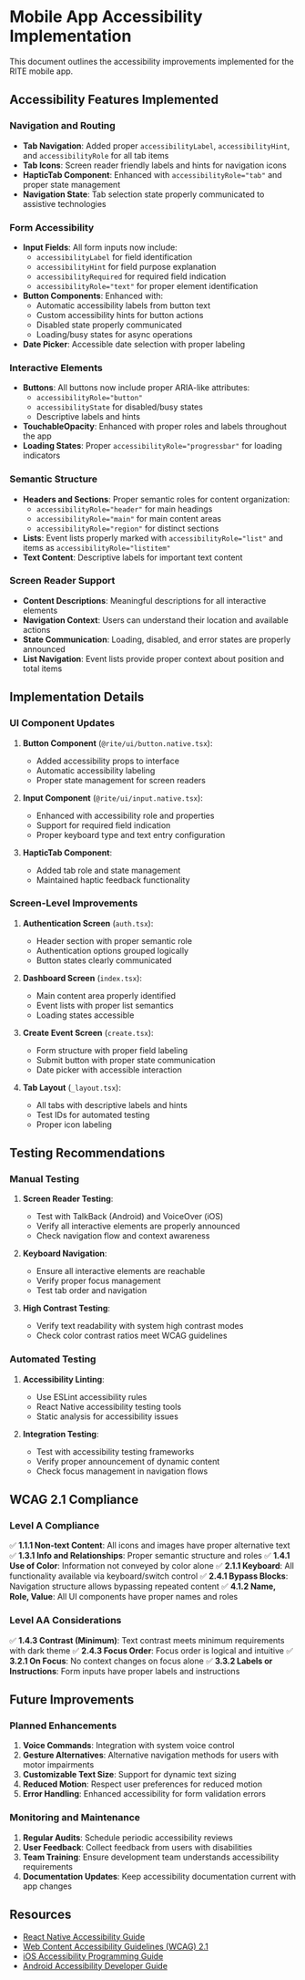 # Mobile App Accessibility Implementation

This document outlines the accessibility improvements implemented for the RITE mobile app.

## Accessibility Features Implemented

### Navigation and Routing

- **Tab Navigation**: Added proper `accessibilityLabel`, `accessibilityHint`, and `accessibilityRole` for all tab items
- **Tab Icons**: Screen reader friendly labels and hints for navigation icons
- **HapticTab Component**: Enhanced with `accessibilityRole="tab"` and proper state management
- **Navigation State**: Tab selection state properly communicated to assistive technologies

### Form Accessibility

- **Input Fields**: All form inputs now include:
  - `accessibilityLabel` for field identification
  - `accessibilityHint` for field purpose explanation
  - `accessibilityRequired` for required field indication
  - `accessibilityRole="text"` for proper element identification
- **Button Components**: Enhanced with:
  - Automatic accessibility labels from button text
  - Custom accessibility hints for button actions
  - Disabled state properly communicated
  - Loading/busy states for async operations
- **Date Picker**: Accessible date selection with proper labeling

### Interactive Elements

- **Buttons**: All buttons now include proper ARIA-like attributes:
  - `accessibilityRole="button"`
  - `accessibilityState` for disabled/busy states
  - Descriptive labels and hints
- **TouchableOpacity**: Enhanced with proper roles and labels throughout the app
- **Loading States**: Proper `accessibilityRole="progressbar"` for loading indicators

### Semantic Structure

- **Headers and Sections**: Proper semantic roles for content organization:
  - `accessibilityRole="header"` for main headings
  - `accessibilityRole="main"` for main content areas
  - `accessibilityRole="region"` for distinct sections
- **Lists**: Event lists properly marked with `accessibilityRole="list"` and items as `accessibilityRole="listitem"`
- **Text Content**: Descriptive labels for important text content

### Screen Reader Support

- **Content Descriptions**: Meaningful descriptions for all interactive elements
- **Navigation Context**: Users can understand their location and available actions
- **State Communication**: Loading, disabled, and error states are properly announced
- **List Navigation**: Event lists provide proper context about position and total items

## Implementation Details

### UI Component Updates

1. **Button Component** (`@rite/ui/button.native.tsx`):
   - Added accessibility props to interface
   - Automatic accessibility labeling
   - Proper state management for screen readers

2. **Input Component** (`@rite/ui/input.native.tsx`):
   - Enhanced with accessibility role and properties
   - Support for required field indication
   - Proper keyboard type and text entry configuration

3. **HapticTab Component**:
   - Added tab role and state management
   - Maintained haptic feedback functionality

### Screen-Level Improvements

1. **Authentication Screen** (`auth.tsx`):
   - Header section with proper semantic role
   - Authentication options grouped logically
   - Button states clearly communicated

2. **Dashboard Screen** (`index.tsx`):
   - Main content area properly identified
   - Event lists with proper list semantics
   - Loading states accessible

3. **Create Event Screen** (`create.tsx`):
   - Form structure with proper field labeling
   - Submit button with proper state communication
   - Date picker with accessible interaction

4. **Tab Layout** (`_layout.tsx`):
   - All tabs with descriptive labels and hints
   - Test IDs for automated testing
   - Proper icon labeling

## Testing Recommendations

### Manual Testing

1. **Screen Reader Testing**:
   - Test with TalkBack (Android) and VoiceOver (iOS)
   - Verify all interactive elements are properly announced
   - Check navigation flow and context awareness

2. **Keyboard Navigation**:
   - Ensure all interactive elements are reachable
   - Verify proper focus management
   - Test tab order and navigation

3. **High Contrast Testing**:
   - Verify text readability with system high contrast modes
   - Check color contrast ratios meet WCAG guidelines

### Automated Testing

1. **Accessibility Linting**:
   - Use ESLint accessibility rules
   - React Native accessibility testing tools
   - Static analysis for accessibility issues

2. **Integration Testing**:
   - Test with accessibility testing frameworks
   - Verify proper announcement of dynamic content
   - Check focus management in navigation flows

## WCAG 2.1 Compliance

### Level A Compliance

✅ **1.1.1 Non-text Content**: All icons and images have proper alternative text
✅ **1.3.1 Info and Relationships**: Proper semantic structure and roles
✅ **1.4.1 Use of Color**: Information not conveyed by color alone
✅ **2.1.1 Keyboard**: All functionality available via keyboard/switch control
✅ **2.4.1 Bypass Blocks**: Navigation structure allows bypassing repeated content
✅ **4.1.2 Name, Role, Value**: All UI components have proper names and roles

### Level AA Considerations

✅ **1.4.3 Contrast (Minimum)**: Text contrast meets minimum requirements with dark theme
✅ **2.4.3 Focus Order**: Focus order is logical and intuitive
✅ **3.2.1 On Focus**: No context changes on focus alone
✅ **3.3.2 Labels or Instructions**: Form inputs have proper labels and instructions

## Future Improvements

### Planned Enhancements

1. **Voice Commands**: Integration with system voice control
2. **Gesture Alternatives**: Alternative navigation methods for users with motor impairments
3. **Customizable Text Size**: Support for dynamic text sizing
4. **Reduced Motion**: Respect user preferences for reduced motion
5. **Error Handling**: Enhanced accessibility for form validation errors

### Monitoring and Maintenance

1. **Regular Audits**: Schedule periodic accessibility reviews
2. **User Feedback**: Collect feedback from users with disabilities
3. **Team Training**: Ensure development team understands accessibility requirements
4. **Documentation Updates**: Keep accessibility documentation current with app changes

## Resources

- [React Native Accessibility Guide](https://reactnative.dev/docs/accessibility)
- [Web Content Accessibility Guidelines (WCAG) 2.1](https://www.w3.org/WAI/WCAG21/Understanding/)
- [iOS Accessibility Programming Guide](https://developer.apple.com/accessibility/)
- [Android Accessibility Developer Guide](https://developer.android.com/guide/topics/ui/accessibility)

